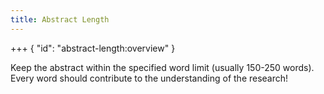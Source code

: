 ```yaml
---
title: Abstract Length
---
```


+++ { "id": "abstract-length:overview" }

Keep the abstract within the specified word limit (usually 150-250 words).
Every word should contribute to the understanding of the research!
